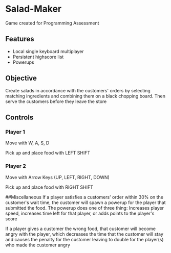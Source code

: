 # Salad-Maker
Game created for Programming Assessment

## Features
- Local single keyboard multiplayer
- Persistent highscore list
- Powerups

## Objective
Create salads in accordance with the customers' orders by selecting
matching ingredients and combining them on a black chopping board.
Then serve the customers before they leave the store

## Controls
### Player 1
Move with W, A, S, D

Pick up and place food with LEFT SHIFT

### Player 2
Move with Arrow Keys (UP, LEFT, RIGHT, DOWN)

Pick up and place food with RIGHT SHIFT

##Miscellaneous
If a player satisfies a customers' order within 30% on the customer's wait time,
the customer will spawn a powerup for the player that submitted the food. The
powerup does one of three thing: Increases player speed, increases time left for
that player, or adds points to the player's score

If a player gives a customer the wrong food, that customer will become angry with
the player, which decreases the time that the customer will stay and causes the
penalty for the customer leaving to double for the player(s) who made the customer
angry